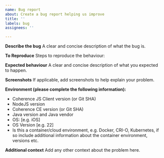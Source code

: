 ```yaml
---
name: Bug report
about: Create a bug report helping us improve
title: ''
labels: bug
assignees: ''

---
```


**Describe the bug**
A clear and concise description of what the bug is.

**To Reproduce**
Steps to reproduce the behaviour:

**Expected behaviour**
A clear and concise description of what you expected to happen.

**Screenshots**
If applicable, add screenshots to help explain your problem.

**Environment (please complete the following information):**
 - Coherence JS Client version (or Git SHA)
 - NodeJS version
 - Coherence CE version (or Git SHA)
 - Java version and Java vendor
 - OS: [e.g. iOS]
 - OS Version [e.g. 22]
 - Is this a container/cloud environment, e.g. Docker, CRI-O, Kubernetes, if so include additional information about the container environment, versions etc.

**Additional context**
Add any other context about the problem here.

